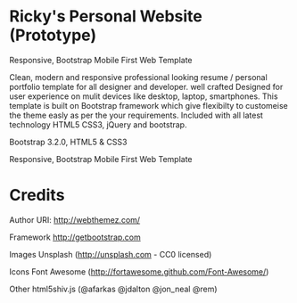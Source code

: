 Ricky's Personal Website (Prototype)
====

Responsive, Bootstrap Mobile First Web Template

Clean, modern and responsive professional looking resume / personal portfolio template for all designer and developer. well crafted Designed for user experience on mulit devices like desktop, laptop, smartphones. This template is built on Bootstrap framework which give flexibilty to customeise the theme easly as per the your requirements. Included with all latest technology HTML5 CSS3, jQuery and bootstrap.


Bootstrap 3.2.0, HTML5 & CSS3

Responsive, Bootstrap Mobile First Web Template
#
Credits
=======  
Author URI: http://webthemez.com/

Framework  http://getbootstrap.com
 
Images	Unsplash (http://unsplash.com - CC0 licensed) 
 
Icons	Font Awesome (http://fortawesome.github.com/Font-Awesome/)
 
Other	html5shiv.js (@afarkas @jdalton @jon_neal @rem)

